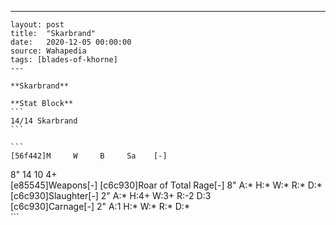 ---
    layout: post
    title:  "Skarbrand"
    date:   2020-12-05 00:00:00
    source: Wahapedia
    tags: [blades-of-khorne]
    ---
    
    **Skarbrand**
    
    **Stat Block**
    ```
    14/14 Skarbrand
    ```
    
    ```
    [56f442]M     W     B     Sa    [-]
8"    14    10    4+    
[e85545]Weapons[-]
[c6c930]Roar of Total Rage[-]
8"     A:*    H:*    W:*    R:*    D:*   
[c6c930]Slaughter[-]
2"     A:*    H:4+   W:3+   R:-2   D:3   
[c6c930]Carnage[-]
2"     A:1    H:*    W:*    R:*    D:*   
    ```
    
    
    